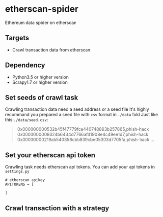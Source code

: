 # etherscan-spider
Ethereum data spider on etherscan

## Targets

- Crawl transaction data from etherscan

## Dependency
- Python3.5 or higher version
- Scrapy1.7 or higher version

## Set seeds of crawl task
Crawling transaction data need a seed address or a seed file
It's highly recommand you prepared a seed file with `csv` format in `./data` fold
Just like this:`./data/seed.csv`:
> 0x000000000532b45f47779fce440748893b257865,phish-hack
> 0x0000000009324b6434d7766af41908e4c49ee1d7,phish-hack
> 0x00000000219ab540356cbb839cbe05303d7705fa,phish-hack
> ...

## Set your etherscan api token
Crawling task needs etherscan api tokens. 
You can add your api tokens in `settings.py`
```
# etherscan apikey
APITOKENS = [
  
]
```

## Crawl transaction with a strategy

